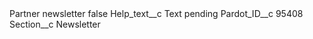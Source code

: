 <?xml version="1.0" encoding="UTF-8"?>
<CustomMetadata xmlns="http://soap.sforce.com/2006/04/metadata" xmlns:xsi="http://www.w3.org/2001/XMLSchema-instance" xmlns:xsd="http://www.w3.org/2001/XMLSchema">
    <label>Partner newsletter</label>
    <protected>false</protected>
    <values>
        <field>Help_text__c</field>
        <value xsi:type="xsd:string">Text pending</value>
    </values>
    <values>
        <field>Pardot_ID__c</field>
        <value xsi:type="xsd:string">95408</value>
    </values>
    <values>
        <field>Section__c</field>
        <value xsi:type="xsd:string">Newsletter</value>
    </values>
</CustomMetadata>
